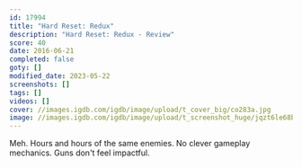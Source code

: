 ```yaml
---
id: 17994
title: "Hard Reset: Redux"
description: "Hard Reset: Redux - Review"
score: 40
date: 2016-06-21
completed: false
goty: []
modified_date: 2023-05-22
screenshots: []
tags: []
videos: []
cover: //images.igdb.com/igdb/image/upload/t_cover_big/co283a.jpg
image: //images.igdb.com/igdb/image/upload/t_screenshot_huge/jqzt6le68bnftsr5aspq.jpg
---
```

Meh. Hours and hours of the same enemies. No clever gameplay mechanics. Guns don't feel impactful.